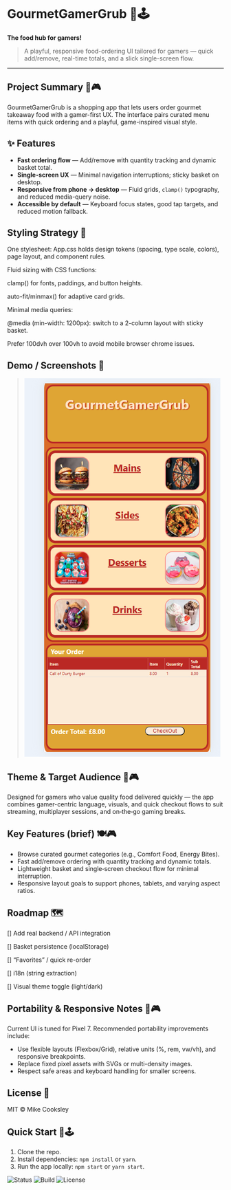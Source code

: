 # GourmetGamerGrub  🍔🕹️

**The food hub for gamers!** 

> A playful, responsive food-ordering UI tailored for gamers — quick add/remove, real-time totals, and a slick single-screen flow.

---

## Project Summary  🍕🎮
GourmetGamerGrub is a shopping app that lets users order gourmet takeaway food with a gamer-first UX. The interface pairs curated menu items with quick ordering and a playful, game-inspired visual style.

## ✨ Features

- **Fast ordering flow** — Add/remove with quantity tracking and dynamic basket total.
- **Single-screen UX** — Minimal navigation interruptions; sticky basket on desktop.
- **Responsive from phone → desktop** — Fluid grids, `clamp()` typography, and reduced media-query noise.
- **Accessible by default** — Keyboard focus states, good tap targets, and reduced motion fallback.

##  Styling Strategy 🎨

One stylesheet: App.css holds design tokens (spacing, type scale, colors), page layout, and component rules.

Fluid sizing with CSS functions:

clamp() for fonts, paddings, and button heights.

auto-fit/minmax() for adaptive card grids.

Minimal media queries:

@media (min-width: 1200px): switch to a 2-column layout with sticky basket.

Prefer 100dvh over 100vh to avoid mobile browser chrome issues.


## Demo / Screenshots 📸 

> ![HomeScreen](<src/images/Screenshot 2025-10-26 180559.png>)



## Theme & Target Audience 🍕🎮
Designed for gamers who value quality food delivered quickly — the app combines gamer-centric language, visuals, and quick checkout flows to suit streaming, multiplayer sessions, and on‑the‑go gaming breaks.

## Key Features (brief) 🍽️🎮
- Browse curated gourmet categories (e.g., Comfort Food, Energy Bites).
- Fast add/remove ordering with quantity tracking and dynamic totals.
- Lightweight basket and single‑screen checkout flow for minimal interruption.
- Responsive layout goals to support phones, tablets, and varying aspect ratios.

##  Roadmap 🗺️

[] Add real backend / API integration

[] Basket persistence (localStorage)

[] “Favorites” / quick re-order

[] i18n (string extraction)

[] Visual theme toggle (light/dark)

## Portability & Responsive Notes 🍜🎮
Current UI is tuned for Pixel 7. Recommended portability improvements include:
- Use flexible layouts (Flexbox/Grid), relative units (%, rem, vw/vh), and responsive breakpoints.
- Replace fixed pixel assets with SVGs or multi-density images.
- Respect safe areas and keyboard handling for smaller screens.

## License 📄 

MIT © Mike Cooksley

## Quick Start 🌮🕹️
1. Clone the repo.
2. Install dependencies: `npm install` or `yarn`.
3. Run the app locally: `npm start` or `yarn start`.

![Status](https://img.shields.io/badge/status-beta-yellow)
![Build](https://img.shields.io/badge/build-React-blue)
![License](https://img.shields.io/badge/license-MIT-green)